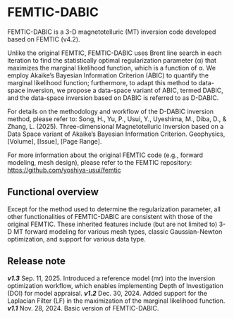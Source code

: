 # FEMTIC-DABIC
FEMTIC-DABIC is a 3-D magnetotelluric (MT) inversion code developed based on FEMTIC (v4.2).

Unlike the original FEMTIC, FEMTIC-DABIC uses Brent line search in each iteration to find the statistically optimal regularization parameter (α) that maximizes the marginal likelihood function, which is a  function of α. 
We employ Akaike’s Bayesian Information Criterion (ABIC) to quantify the marginal likelihood function; furthermore, to adapt this method to data-space inversion, we propose a data-space variant of ABIC, termed DABIC, and the data-space inversion based on DABIC is referred to as D-DABIC.

For details on the methodology and workflow of the D-DABIC inversion method, please refer to:
Song, H., Yu, P., Usui, Y., Uyeshima, M., Diba, D., & Zhang, L. (2025). Three-dimensional Magnetotelluric Inversion based on a Data Space variant of Akaike’s Bayesian Information Criterion. Geophysics, [Volume], [Issue], [Page Range]. 

For more information about the original FEMTIC code (e.g., forward modeling, mesh design), please refer to the FEMTIC repository: https://github.com/yoshiya-usui/femtic

## Functional overview
Except for the method used to determine the regularization parameter, all other functionalities of FEMTIC-DABIC are consistent with those of the original FEMTIC. These inherited features include (but are not limited to) 3-D MT forward modeling for various mesh types, classic Gaussian-Newton optimization, and support for various data type.


## Release note
***v1.3*** Sep. 11, 2025. Introduced a reference model (mr) into the inversion optimization workflow, which enables implementing Depth of Investigation (DOI) for model appraisal.
***v1.2*** Dec. 30, 2024. Added support for the Laplacian Filter (LF) in the maximization of the marginal likelihood function.
***v1.1*** Nov. 28, 2024. Basic version of FEMTIC-DABIC.
